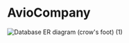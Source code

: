 # AvioCompany
![Database ER diagram (crow's foot) (1)](https://user-images.githubusercontent.com/59726630/230601813-043f724a-0c83-4454-abfa-736e92fb00c4.png)
